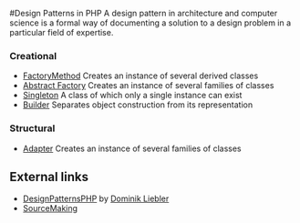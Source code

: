 #Design Patterns in PHP
A design pattern in architecture and computer science is a formal way of documenting a solution to a design problem in
a particular field of expertise.

### Creational
* [FactoryMethod](creational/factoryMethod) Creates an instance of several derived classes
* [Abstract Factory](creational/abstractFactory) Creates an instance of several families of classes
* [Singleton](creational/singleton) A class of which only a single instance can exist
* [Builder](creational/builder) Separates object construction from its representation

### Structural
* [Adapter](structural/adapter) Creates an instance of several families of classes

## External links
* [DesignPatternsPHP](https://github.com/domnikl/DesignPatternsPHP) by [Dominik Liebler](https://github.com/domnikl)
* [SourceMaking](http://sourcemaking.com/design_patterns)